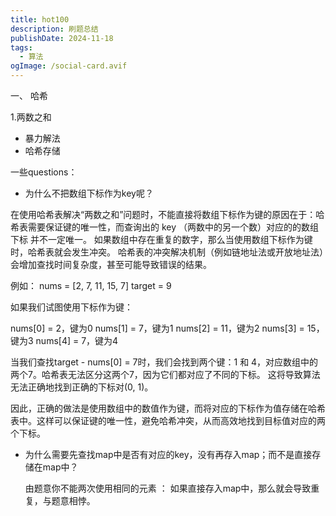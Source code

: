 ```yaml
---
title: hot100
description: 刷题总结
publishDate: 2024-11-18
tags:
  - 算法
ogImage: /social-card.avif
---
```

一、 哈希

1.两数之和

* 暴力解法
* 哈希存储

一些questions：

* 为什么不把数组下标作为key呢？

在使用哈希表解决“两数之和”问题时，不能直接将数组下标作为键的原因在于：哈希表需要保证键的唯一性，而查询出的 key （两数中的另一个数）对应的的数组下标 并不一定唯一。
如果数组中存在重复的数字，那么当使用数组下标作为键时，哈希表就会发生冲突。  哈希表的冲突解决机制（例如链地址法或开放地址法）会增加查找时间复杂度，甚至可能导致错误的结果。

例如：
nums = \[2, 7, 11, 15, 7]  target = 9

如果我们试图使用下标作为键：

nums\[0] = 2，键为0
nums\[1] = 7，键为1
nums\[2] = 11，键为2
nums\[3] = 15，键为3
nums\[4] = 7，键为4


当我们查找target - nums\[0] = 7时，我们会找到两个键：1 和 4，对应数组中的两个7。哈希表无法区分这两个7，因为它们都对应了不同的下标。  这将导致算法无法正确地找到正确的下标对(0, 1)。


因此，正确的做法是使用数组中的数值作为键，而将对应的下标作为值存储在哈希表中。这样可以保证键的唯一性，避免哈希冲突，从而高效地找到目标值对应的两个下标。

* 为什么需要先查找map中是否有对应的key，没有再存入map；而不是直接存储在map中？

  由题意你不能两次使用相同的元素 ： 如果直接存入map中，那么就会导致重复，与题意相悖。
